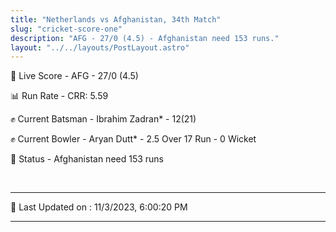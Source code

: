 ```yaml
---
title: "Netherlands vs Afghanistan, 34th Match"
slug: "cricket-score-one"
description: "AFG - 27/0 (4.5) - Afghanistan need 153 runs."
layout: "../../layouts/PostLayout.astro"
---
```


🔴 Live Score - AFG - 27/0 (4.5)  

📊 Run Rate - CRR: 5.59  

✊ Current Batsman - Ibrahim Zadran* - 12(21)  

✊ Current Bowler - Aryan Dutt* - 2.5 Over 17 Run - 0 Wicket  

📑 Status - Afghanistan need 153 runs

<br />

***

📝 Last Updated on : 11/3/2023, 6:00:20 PM

***

